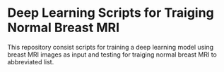 # Deep Learning Scripts for Traiging Normal Breast MRI

This repository consist scripts for training a deep learning model using breast MRI images as input and testing for traiging normal breast MRI to abbreviated list.
